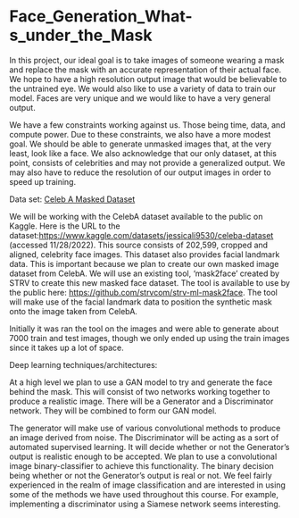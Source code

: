 # Face_Generation_What-s_under_the_Mask


In this project, our ideal goal is to take images of someone wearing a mask and replace the mask with an accurate representation of their actual face. We hope to have a high resolution output image that would be believable to the untrained eye. We would also like to use a variety of data to train our model. Faces are very unique and we would like to have a very general output.

We have a few constraints working against us. Those being time, data, and compute power. Due to these constraints, we also have a more modest goal. We should be able to generate unmasked images that, at the very least, look like a face. We also acknowledge that our only dataset, at this point, consists of celebrities and may not provide a generalized output. We may also have to reduce the resolution of our output images in order to speed up training.



Data set: [Celeb A Masked Dataset](https://drive.google.com/drive/u/0/folders/0AEwbUGNR0CrkUk9PVA)

We will be working with the CelebA dataset available to the public on Kaggle. Here is the URL to the dataset:https://www.kaggle.com/datasets/jessicali9530/celeba-dataset (accessed 11/28/2022). This source consists of 202,599, cropped and aligned, celebrity face images. This dataset also provides facial landmark data. This is important because we plan to create our own masked image dataset from CelebA. We will use an existing tool, ‘mask2face’ created by STRV to create this new masked face dataset. The tool is available to use by the public here: https://github.com/strvcom/strv-ml-mask2face. The tool will make use of the facial landmark data to position the synthetic mask onto the image taken from CelebA.

Initially it was ran the tool on the images and were able to generate about 7000 train and test images, though we only ended up using the train images since it takes up a lot of space.

Deep learning techniques/architectures:


At a high level we plan to use a GAN model to try and generate the face behind the mask. This will consist of two networks working together to produce a realistic image. There will be a Generator and a Discriminator network. They will be combined to form our GAN model. 

The generator will make use of various convolutional methods to produce an image derived from noise. The Discriminator will be acting as a sort of automated supervised learning. It will decide whether or not the Generator’s output is realistic enough to be accepted. We plan to use a convolutional image binary-classifier to achieve this functionality. The binary decision being whether or not the Generator’s output is real or not. We feel fairly experienced in the realm of image classification and are interested in using some of the methods we have used throughout this course. For example, implementing a discriminator using a Siamese network seems interesting.






